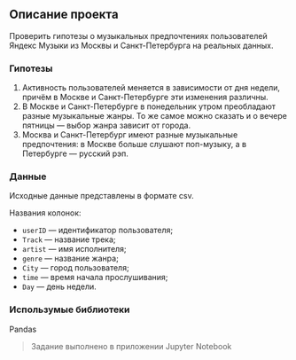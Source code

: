 ## Описание проекта

Проверить гипотезы о музыкальных предпочтениях пользователей Яндекс Музыки из Москвы и Санкт-Петербурга на реальных данных.

### Гипотезы
1. Активность пользователей меняется в зависимости от дня недели, причём в Москве и Санкт-Петербурге эти изменения различны.
2. В Москве и Санкт-Петербурге в понедельник утром преобладают разные музыкальные жанры. То же самое можно сказать и о вечере пятницы — выбор жанра зависит от города.
3. Москва и Санкт-Петербург имеют разные музыкальные предпочтения: в Москве больше слушают поп-музыку, а в Петербурге — русский рэп.

### Данные
Исходные данные представлены в формате csv.  

Названия колонок:
- `userID` — идентификатор пользователя;
- `Track` — название трека;
- `artist` — имя исполнителя;
- `genre` — название жанра;
- `City` — город пользователя;
- `time` — время начала прослушивания;
- `Day` — день недели.

### Использумые библиотеки
Pandas

> Задание выполнено в приложении Jupyter Notebook